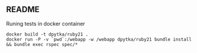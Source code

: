 ## README

Runing tests in docker container

```
docker build -t dpytka/ruby21 .
docker run -P -v `pwd`:/webapp -w /webapp dpytka/ruby21 bundle install && bundle exec rspec spec/*
```
